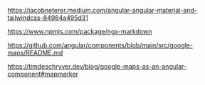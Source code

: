 https://jacobneterer.medium.com/angular-angular-material-and-tailwindcss-84984a495d31

https://www.npmjs.com/package/ngx-markdown

https://github.com/angular/components/blob/main/src/google-maps/README.md

https://timdeschryver.dev/blog/google-maps-as-an-angular-component#mapmarker
